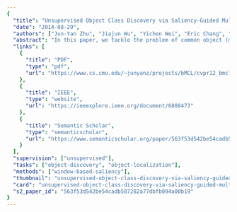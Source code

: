 ```yaml
---
{
  "title": "Unsupervised Object Class Discovery via Saliency-Guided Multiple Class Learning",
  "date": "2014-08-29",
  "authors": ["Jun-Yan Zhu", "Jiajun Wu", "Yichen Wei", "Eric Chang", "Zhuowen Tu"],
  "abstract": "In this paper, we tackle the problem of common object (multiple classes) discovery from a set of input images, where we assume the presence of one object class in each image. This problem is, loosely speaking, unsupervised since we do not know a priori about the object type, location, and scale in each image. We observe that the general task of object class discovery in a fully unsupervised manner is intrinsically ambiguous; here we adopt saliency detection to propose candidate image windows/patches to turn an unsupervised learning problem into a weakly-supervised learning problem. In the paper, we propose an algorithm for simultaneously localizing objects and discovering object classes via bottom-up (saliency-guided) multiple class learning (bMCL). Our contributions are three-fold: (1) we adopt saliency detection to convert unsupervised learning into multiple instance learning, formulated as bottom-up multiple class learning (bMCL); (2) we propose an integrated framework that simultaneously performs object localization, object class discovery, and object detector training; (3) we demonstrate that our framework yields significant improvements over existing methods for multi-class object discovery and possess evident advantages over competing methods in computer vision. In addition, although saliency detection has recently attracted much attention, its practical usage for high-level vision tasks has yet to be justified. Our method validates the usefulness of saliency detection to output “noisy input” for a top-down method to extract common patterns.",
  "links": [
    {
      "title": "PDF",
      "type": "pdf",
      "url": "https://www.cs.cmu.edu/~junyanz/projects/bMCL/cvpr12_bmcl.pdf"
    },
    {
      "title": "IEEE",
      "type": "website",
      "url": "https://ieeexplore.ieee.org/document/6888473"
    },
    {
      "title": "Semantic Scholar",
      "type": "semanticscholar",
      "url": "https://www.semanticscholar.org/paper/563f53d542be54cadb587282a77dbfb094a00b19"
    }
  ],
  "supervision": ["unsupervised"],
  "tasks": ["object-discovery", "object-localization"],
  "methods": ["window-based-saliency"],
  "thumbnail": "unsupervised-object-class-discovery-via-saliency-guided-multiple-class-learning-thumb.jpg",
  "card": "unsupervised-object-class-discovery-via-saliency-guided-multiple-class-learning-card.jpg",
  "s2_paper_id": "563f53d542be54cadb587282a77dbfb094a00b19"
}
---
```

